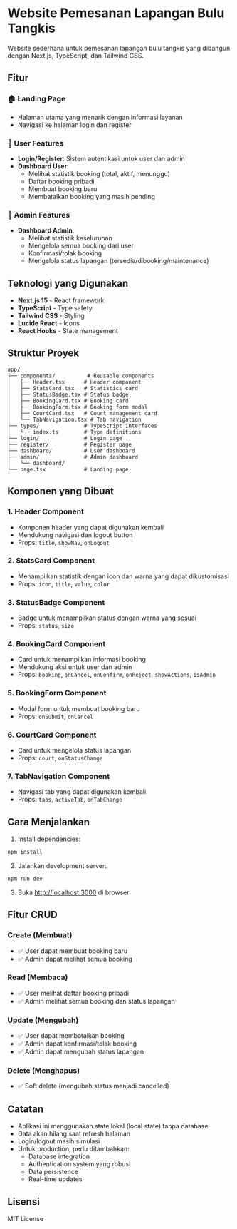 # Website Pemesanan Lapangan Bulu Tangkis

Website sederhana untuk pemesanan lapangan bulu tangkis yang dibangun dengan Next.js, TypeScript, dan Tailwind CSS.

## Fitur

### 🏠 Landing Page
- Halaman utama yang menarik dengan informasi layanan
- Navigasi ke halaman login dan register

### 👤 User Features
- **Login/Register**: Sistem autentikasi untuk user dan admin
- **Dashboard User**: 
  - Melihat statistik booking (total, aktif, menunggu)
  - Daftar booking pribadi
  - Membuat booking baru
  - Membatalkan booking yang masih pending

### 🔧 Admin Features
- **Dashboard Admin**:
  - Melihat statistik keseluruhan
  - Mengelola semua booking dari user
  - Konfirmasi/tolak booking
  - Mengelola status lapangan (tersedia/dibooking/maintenance)

## Teknologi yang Digunakan

- **Next.js 15** - React framework
- **TypeScript** - Type safety
- **Tailwind CSS** - Styling
- **Lucide React** - Icons
- **React Hooks** - State management

## Struktur Proyek

```
app/
├── components/          # Reusable components
│   ├── Header.tsx      # Header component
│   ├── StatsCard.tsx   # Statistics card
│   ├── StatusBadge.tsx # Status badge
│   ├── BookingCard.tsx # Booking card
│   ├── BookingForm.tsx # Booking form modal
│   ├── CourtCard.tsx   # Court management card
│   └── TabNavigation.tsx # Tab navigation
├── types/              # TypeScript interfaces
│   └── index.ts        # Type definitions
├── login/              # Login page
├── register/           # Register page
├── dashboard/          # User dashboard
├── admin/              # Admin dashboard
│   └── dashboard/
└── page.tsx            # Landing page
```

## Komponen yang Dibuat

### 1. Header Component
- Komponen header yang dapat digunakan kembali
- Mendukung navigasi dan logout button
- Props: `title`, `showNav`, `onLogout`

### 2. StatsCard Component
- Menampilkan statistik dengan icon dan warna yang dapat dikustomisasi
- Props: `icon`, `title`, `value`, `color`

### 3. StatusBadge Component
- Badge untuk menampilkan status dengan warna yang sesuai
- Props: `status`, `size`

### 4. BookingCard Component
- Card untuk menampilkan informasi booking
- Mendukung aksi untuk user dan admin
- Props: `booking`, `onCancel`, `onConfirm`, `onReject`, `showActions`, `isAdmin`

### 5. BookingForm Component
- Modal form untuk membuat booking baru
- Props: `onSubmit`, `onCancel`

### 6. CourtCard Component
- Card untuk mengelola status lapangan
- Props: `court`, `onStatusChange`

### 7. TabNavigation Component
- Navigasi tab yang dapat digunakan kembali
- Props: `tabs`, `activeTab`, `onTabChange`

## Cara Menjalankan

1. Install dependencies:
```bash
npm install
```

2. Jalankan development server:
```bash
npm run dev
```

3. Buka [http://localhost:3000](http://localhost:3000) di browser

## Fitur CRUD

### Create (Membuat)
- ✅ User dapat membuat booking baru
- ✅ Admin dapat melihat semua booking

### Read (Membaca)
- ✅ User melihat daftar booking pribadi
- ✅ Admin melihat semua booking dan status lapangan

### Update (Mengubah)
- ✅ User dapat membatalkan booking
- ✅ Admin dapat konfirmasi/tolak booking
- ✅ Admin dapat mengubah status lapangan

### Delete (Menghapus)
- ✅ Soft delete (mengubah status menjadi cancelled)

## Catatan

- Aplikasi ini menggunakan state lokal (local state) tanpa database
- Data akan hilang saat refresh halaman
- Login/logout masih simulasi
- Untuk production, perlu ditambahkan:
  - Database integration
  - Authentication system yang robust
  - Data persistence
  - Real-time updates

## Lisensi

MIT License
